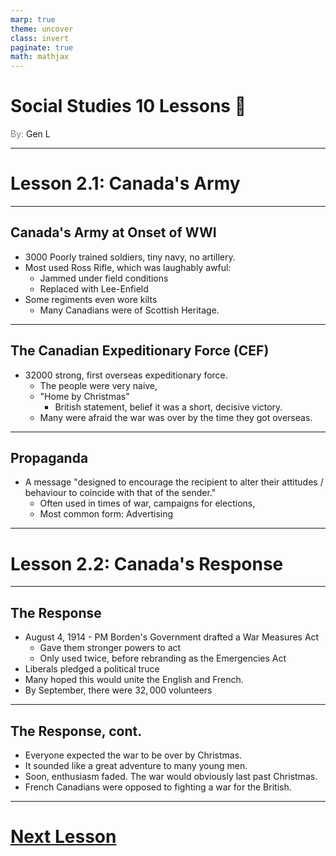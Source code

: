 ```yaml
---
marp: true
theme: uncover
class: invert
paginate: true
math: mathjax
---
```


# <!--fit-->Social Studies 10 Lessons :book:

<span style="color:grey">By:</span> Gen L

<!--_footer: In partnership with Hyperion University, 2023-->

---

# Lesson 2.1: Canada's Army

---

## Canada's Army at Onset of WWI

* $3000$ Poorly trained soldiers, tiny navy, no artillery.
* Most used Ross Rifle, which was laughably awful:
    * Jammed under field conditions
    * Replaced with Lee-Enfield
* Some regiments even wore kilts
    * Many Canadians were of Scottish Heritage.

---

## The Canadian Expeditionary Force (CEF)
* $32000$ strong, first overseas expeditionary force.
    * The people were very naive,
    * "Home by Christmas"
        * British statement, belief it was a short, decisive victory.
    * Many were afraid the war was over by the time they got overseas.

---

## Propaganda

* A message "designed to encourage the recipient to alter their attitudes / behaviour to coincide with that of the sender."
    * Often used in times of war, campaigns for elections,
    * Most common form: Advertising

---

# Lesson 2.2: Canada's Response

---

## The Response

* August 4, 1914 - PM Borden's Government drafted a War Measures Act
    * Gave them stronger powers to act
    * Only used twice, before rebranding as the Emergencies Act
* Liberals pledged a political truce
* Many hoped this would unite the English and French.
* By September, there were $32,000$ volunteers

---

## The Response, cont.

* Everyone expected the war to be over by Christmas.
* It sounded like a great adventure to many young men.
* Soon, enthusiasm faded. The war would obviously last past Christmas.
* French Canadians were opposed to fighting a war for the British.

---

# [Next Lesson](Lesson%203.html)